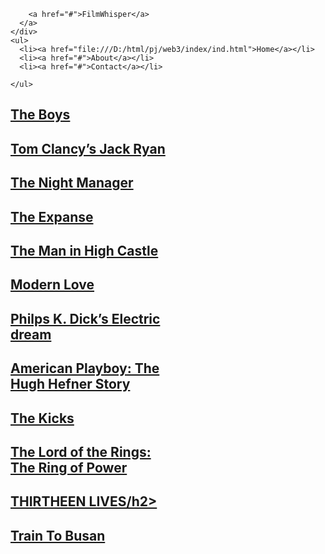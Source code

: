

<link rel="stylesheet" href="amezon.css">

<div class="container bg">
  <div class="navBar">
    <div class="logo">
      
        <a href="#">FilmWhisper</a>
      </a>
    </div>
    <ul>
      <li><a href="file:///D:/html/pj/web3/index/ind.html">Home</a></li>
      <li><a href="#">About</a></li>
      <li><a href="#">Contact</a></li>

    </ul>
  </div>

  <div class="content">
  <div class="card" style="width: 50%;">
    <a href="https://www.primevideo.com/detail/0KRGHGZCHKS920ZQGY5LBRF7MA/ref=atv_sr_fle_c_Tn74RA_1_1_1" target="_blank">
      <div class="box1">
        <h2>The Boys</h2>
      </div>
    </a>
    <a href="https://www.primevideo.com/detail/0LICP9T44G7F1H5YO7ES0MVU8M/ref=atv_sr_fle_c_Tn74RA_1_1_1" target="_blank">
      <div class="box2">
        <h2>Tom Clancy’s Jack Ryan</h2>
      </div>
    </a>
    <a href="https://www.primevideo.com/detail/0MRUIDS4CJ4WX0FJNZYZ3DUBOA/ref=atv_sr_fle_c_Tn74RA_1_1_1" target="_blank">
      <div class="box3">
        <h2>The Night Manager</h2>
      </div>
    </a>
    <a href="https://www.primevideo.com/detail/0MW6F85MD8486AE43GONNOR5F1/ref=atv_sr_fle_c_Tn74RA_1_1_1" target="_blank">
      <div class="box4">
        <h2>The Expanse</h2>
      </div>
    </a>
    <a href="https://www.primevideo.com/detail/0T1R1MXA75ZCR0C3247CHPIS3X/ref=atv_sr_fle_c_Tn74RA_1_1_1" target="_blank">
        <div class="box5">
          <h2>The Man in High Castle</h2>
        </div>
      </a>
      <a href="https://www.primevideo.com/detail/0KVQAAI5LR5DXQUXVFX8UZPCO4/ref=atv_sr_fle_c_Tn74RA_3_1_3" target="_blank">
        <div class="box6">
          <h2>Modern Love</h2>
        </div>
      </a>

  </div>


  <div class="card" style="width: 50%;">
    <a href="https://www.primevideo.com/detail/0TEKZVLTXDF4H8MD5N9RUHGO9H/ref=atv_sr_fle_c_Tn74RA_1_1_1" target="_blank">
      <div class="box7">
        <h2>Philps K. Dick’s Electric dream</h2>
      </div>
    </a>
    <a href="https://www.primevideo.com/detail/0QFZYR6QVLC13XB282Z3ZDRVIN/ref=atv_sr_fle_c_Tn74RA_1_1_1" target="_blank">
      <div class="box8">
        <h2>American Playboy: The Hugh Hefner Story</h2>
      </div>
    </a>
    <a href="https://www.primevideo.com/detail/0HOJUWGTNT8D1ZMFZNKABE2M7O/ref=atv_sr_fle_c_Tn74RA_1_1_1" target="_blank">
      <div class="box9">
        <h2>The Kicks</h2>
      </div>
    </a>
    <a href="https://www.primevideo.com/detail/0TUVXIO58IUNEPNBF8363Z7YGL/ref=atv_sr_fle_c_Tn74RA_1_1_1" target="_blank">
      <div class="box10">
        <h2>The Lord of the Rings: The Ring of Power</h2>
      </div>
    </a>
    <a href="https://www.primevideo.com/detail/0FLVVV8UF4GMH5W5D877CAQYYV/ref=atv_sr_fle_c_srfea62b_1_1_1" target="_blank">
        <div class="box11">
          <h2> THIRTHEEN LIVES/h2>
        </div>
      </a>
      <a href="https://www.primevideo.com/detail/0RLR1D2GLIU1VWMXXABJTQCRTN/ref=atv_sr_fle_c_srfea62b_1_1_1" target="_blank">
        <div class="box12">
          <h2> Train To Busan</h2>
        </div>
      </a>

  </div>
    
    
  </div>

</div>
